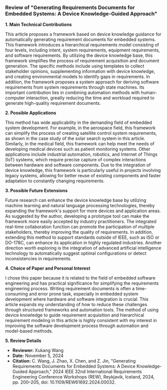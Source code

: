 ### Review of "Generating Requirements Documents for Embedded Systems: A Device Knowledge-Guided Approach"

**1. Main Technical Contributions**

This article proposes a framework based on device knowledge guidance for automatically generating requirement documents for embedded systems. This framework introduces a hierarchical requirements model consisting of four levels, including intent, system requirements, equipment requirements, and software requirements. By utilizing the device knowledge base, this framework simplifies the process of requirement acquisition and document generation. The specific methods include using templates to collect stakeholder opinions, supplementing information with device knowledge, and creating environmental models to identify gaps in requirements. In addition, the framework proposes a system approach for deriving software requirements from system requirements through state machines. Its important contribution lies in combining automation methods with human-computer interaction, greatly reducing the time and workload required to generate high-quality requirement documents.

**2. Possible Applications**

This method has wide applicability in the demanding field of embedded system development. For example, in the aerospace field, this framework can simplify the process of creating satellite control system requirements, as shown in the case study of the solar search system in this article. Similarly, in the medical field, this framework can help meet the needs of developing medical devices such as patient monitoring systems. Other applications include industrial automation, robotics, and Internet of Things (IoT) systems, which require precise capture of complex interactions between hardware and software components. Due to the integration of device knowledge, this framework is particularly useful in projects involving legacy systems, allowing for better reuse of existing components and faster adaptation to constantly changing requirements.

**3. Possible Future Extensions**

Future research can enhance the device knowledge base by utilizing machine learning and natural language processing technologies, thereby expanding the framework's support for more devices and application areas. As suggested by the author, developing a prototype tool can make the framework more easily accepted by industry practitioners. The integrated real-time collaboration function can promote the participation of multiple stakeholders, thereby improving the quality of requirements. In addition, extending this method to support standards outside of IEEE, such as ISO or DO-178C, can enhance its application in highly regulated industries. Another direction worth exploring is the integration of advanced artificial intelligence technology to automatically suggest optimal configurations or detect inconsistencies in requirements.

**4. Choice of Paper and Personal Interest**

I chose this paper because it is related to the field of embedded software engineering and has practical significance for simplifying the requirements engineering process. Writing requirement documents is often a time-consuming and error prone task, especially in embedded system development where hardware and software integration is crucial. This article expands my understanding of how to reduce these challenges through structured frameworks and automation tools. The method of using device knowledge to guide requirement acquisition and hierarchical requirement modeling in this article is highly consistent with my interest in improving the software development process through automation and model-based methods.

**5. Review Details**

- **Reviewer:** Xukang Wang
- **Date:** November 5, 2024
- **Citation:** C. Wang, J. Zhao, X. Chen, and Z. Jin, "Generating Requirements Documents for Embedded Systems: A Device Knowledge-Guided Approach," 2024 IEEE 32nd International Requirements Engineering Conference Workshops (REW), Reykjavik, Iceland, 2024, pp. 200–205, doi: 10.1109/REW61692.2024.00032.